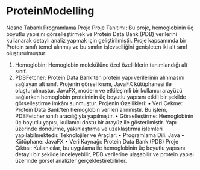 # ProteinModelling
Nesne Tabanlı Programlama Proje
Proje Tanıtımı:
Bu proje, hemoglobinin üç boyutlu yapısını görselleştirmek ve Protein Data Bank (PDB) verilerini kullanarak detaylı analiz yapmak için geliştirilmiştir. Proje kapsamında bir Protein sınıfı temel alınmış ve bu sınıfın işlevselliğini genişleten iki alt sınıf oluşturulmuştur:
1.	Hemoglobin: Hemoglobin molekülüne özel özelliklerin tanımlandığı alt sınıf.
2.	PDBFetcher: Protein Data Bank'ten protein yapı verilerinin alınmasını sağlayan alt sınıf.
Projenin görsel kısmı, JavaFX kütüphanesi ile oluşturulmuştur. JavaFX, modern ve etkileşimli bir kullanıcı arayüzü sağlarken hemoglobin proteininin üç boyutlu yapısını etkili bir şekilde görselleştirme imkânı sunmuştur.
Projenin Özellikleri:
•	Veri Çekme: Protein Data Bank'ten hemoglobin verileri alınmıştır. Bu işlem, PDBFetcher sınıfı aracılığıyla yapılmıştır.
•	Görselleştirme: Hemoglobinin üç boyutlu yapısı, kullanıcı dostu bir arayüz ile gösterilmiştir. Yapı üzerinde döndürme, yakınlaştırma ve uzaklaştırma işlemleri yapılabilmektedir.
Teknolojiler ve Araçlar:
•	Programlama Dili: Java
•	Kütüphane: JavaFX
•	Veri Kaynağı: Protein Data Bank (PDB)
Proje Çıktısı:
Kullanıcılar, bu uygulama ile hemoglobinin üç boyutlu yapısını detaylı bir şekilde inceleyebilir, PDB verilerine ulaşabilir ve protein yapısı üzerinde görsel analizler gerçekleştirebilirler.

